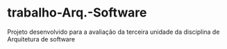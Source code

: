 # trabalho-Arq.-Software
Projeto desenvolvido para a avaliação da terceira unidade da disciplina de Arquitetura de software